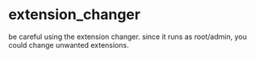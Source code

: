 # extension_changer

be careful using the extension changer. since it runs as root/admin, you could change unwanted extensions. 
